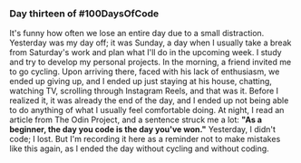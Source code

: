 ### Day thirteen of #100DaysOfCode


It's funny how often we lose an entire day due to a small distraction. Yesterday was my day off; it was Sunday, a day when I usually take a break from Saturday's work and plan what I'll do in the upcoming week.
I study and try to develop my personal projects. In the morning, a friend invited me to go cycling. Upon arriving there, faced with his lack of enthusiasm, we ended up giving up, and I ended up just staying at his house, chatting, watching TV, scrolling through Instagram Reels, and that was it.
Before I realized it, it was already the end of the day, and I ended up not being able to do anything of what I usually feel comfortable doing.
At night, I read an article from The Odin Project, and a sentence struck me a lot: __"As a beginner, the day you code is the day you've won."__
Yesterday, I didn't code; I lost. But I'm recording it here as a reminder not to make mistakes like this again, as I ended the day without cycling and without coding.
